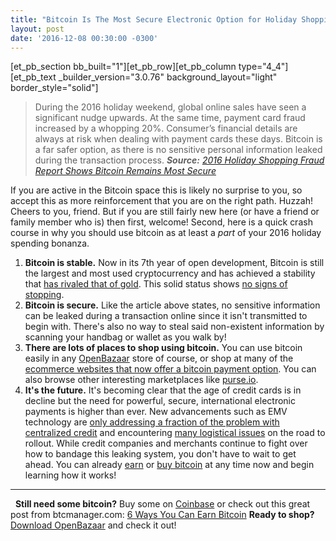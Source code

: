 ```yaml
---
title: "Bitcoin Is The Most Secure Electronic Option for Holiday Shopping" 
layout: post
date: '2016-12-08 00:30:00 -0300'
---
```

        
\[et\_pb\_section bb\_built="1"\]\[et\_pb\_row\]\[et\_pb\_column type="4\_4"\]\[et\_pb\_text \_builder\_version="3.0.76" background\_layout="light" border\_style="solid"\]

> During the 2016 holiday weekend, global online sales have seen a significant nudge upwards. At the same time, payment card fraud increased by a whopping 20%. Consumer’s financial details are always at risk when dealing with payment cards these days. Bitcoin is a far safer option, as there is no sensitive personal information leaked during the transaction process. _**Source:** [2016 Holiday Shopping Fraud Report Shows Bitcoin Remains Most Secure](http://www.newsbtc.com/2016/12/03/2016-holiday-shopping-fraud-report-shows-bitcoin-remains-secure/)_

If you are active in the Bitcoin space this is likely no surprise to you, so accept this as more reinforcement that you are on the right path. Huzzah! Cheers to you, friend. But if you are still fairly new here (or have a friend or family member who is) then first, welcome! Second, here is a quick crash course in why you should use bitcoin as at least a _part_ of your 2016 holiday spending bonanza.

1.  **Bitcoin is stable.** Now in its 7th year of open development, Bitcoin is still the largest and most used cryptocurrency and has achieved a stability that [has rivaled that of gold](http://blogs.wsj.com/moneybeat/2016/04/19/is-bitcoin-becoming-more-stable-than-gold/). This solid status shows [no signs of stopping](https://www.cryptocoinsnews.com/bitcoin-price-achieves-stability-why-it-will-continue/).
2.  **Bitcoin is secure.** Like the article above states, no sensitive information can be leaked during a transaction online since it isn't transmitted to begin with. There's also no way to steal said non-existent information by scanning your handbag or wallet as you walk by!
3.  **There are lots of places to shop using bitcoin.** You can use bitcoin easily in any [OpenBazaar](http://openbazaar.org) store of course, or shop at many of the [ecommerce websites that now offer a bitcoin payment option](https://www.lifewire.com/big-sites-that-accept-bitcoin-payments-3485965). You can also browse other interesting marketplaces like [purse.io](http://purse.io).
4.  **It's the future.** It's becoming clear that the age of credit cards is in decline but the need for powerful, secure, international electronic payments is higher than ever. New advancements such as EMV technology are [only addressing a fraction of the problem with centralized credit](http://www.businessinsider.com/online-fraud-poses-major-threat-holiday-season-2016-11) and encountering [many logistical issues](http://qz.com/717876/the-chip-card-transition-in-the-us-has-been-a-disaster/) on the road to rollout. While credit companies and merchants continue to fight over how to bandage this leaking system, you don't have to wait to get ahead. You can already [earn](https://btcmanager.com/news/finance/six-ways-you-can-earn-bitcoin/) or [buy bitcoin](http://coinbase.com) at any time now and begin learning how it works!

* * *

  **Still need some bitcoin?** Buy some on [Coinbase](http://coinbase.com) or check out this great post from btcmanager.com: [6 Ways You Can Earn Bitcoin](https://btcmanager.com/news/finance/six-ways-you-can-earn-bitcoin/) **Ready to shop?** [Download OpenBazaar](http://openbazaar.org) and check it out!  